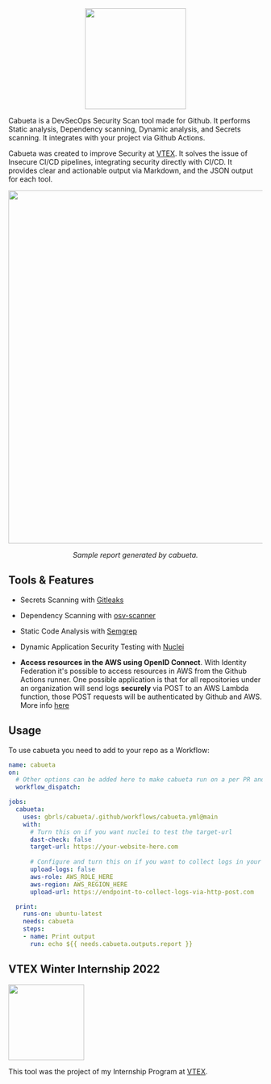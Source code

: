 
<div align="center">
<img src="https://github.com/gbrls/cabueta/raw/main/images/cabueta.svg" width=200/>
</div>

Cabueta is a DevSecOps Security Scan tool made for Github. It performs Static analysis, Dependency scanning,
Dynamic analysis, and Secrets scanning. It integrates with your project via
Github Actions.

Cabueta was created to improve Security at [VTEX](https://vtex.com/us-en/). It solves the issue of Insecure CI/CD pipelines, integrating security directly with CI/CD. It provides clear and actionable output via Markdown, and the JSON output for each tool.


<div align="center">
<img src="https://github.com/gbrls/cabueta/raw/main/images/report.jpg" width=700/>

_Sample report generated by cabueta._
</div>


## Tools & Features

- Secrets Scanning with [Gitleaks](https://github.com/zricethezav/gitleaks)
- Dependency Scanning with [osv-scanner](https://github.com/google/osv-scanner)
- Static Code Analysis with [Semgrep](https://github.com/returntocorp/semgrep)
- Dynamic Application Security Testing with [Nuclei](https://github.com/projectdiscovery/nuclei)


- **Access resources in the AWS using OpenID Connect**. With Identity Federation it's possible to access resources in AWS from the Github Actions runner. One possible application is that for all repositories under an organization will send logs **securely** via POST to an AWS Lambda function, those POST requests will be authenticated by Github and AWS. More info [here](https://docs.github.com/en/actions/deployment/security-hardening-your-deployments/configuring-openid-connect-in-amazon-web-services)



## Usage

To use cabueta you need to add to your repo as a Workflow:

```yaml
name: cabueta
on:
  # Other options can be added here to make cabueta run on a per PR and per commit basis
  workflow_dispatch:

jobs:
  cabueta:
    uses: gbrls/cabueta/.github/workflows/cabueta.yml@main
    with:
      # Turn this on if you want nuclei to test the target-url
      dast-check: false
      target-url: https://your-website-here.com
      
      # Configure and turn this on if you want to collect logs in your endpoint
      upload-logs: false
      aws-role: AWS_ROLE_HERE
      aws-region: AWS_REGION_HERE
      upload-url: https://endpoint-to-collect-logs-via-http-post.com

  print:
    runs-on: ubuntu-latest
    needs: cabueta
    steps:
    - name: Print output
      run: echo ${{ needs.cabueta.outputs.report }}
```


## VTEX Winter Internship 2022

<img src="https://github.com/gbrls/cabueta/raw/main/images/vtex-logo.png" width=150/>


This tool was the project of my Internship Program at
[VTEX](https://vtex.com/us-en/).


